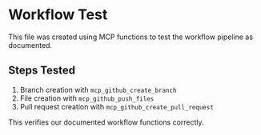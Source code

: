 # Workflow Test

This file was created using MCP functions to test the workflow pipeline as documented.

## Steps Tested

1. Branch creation with `mcp_github_create_branch`
2. File creation with `mcp_github_push_files`
3. Pull request creation with `mcp_github_create_pull_request`

This verifies our documented workflow functions correctly.
